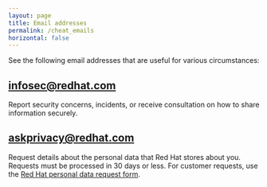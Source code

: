 ```yaml
---
layout: page
title: Email addresses
permalink: /cheat_emails
horizontal: false
---
```


See the following email addresses that are useful for various circumstances:

## infosec@redhat.com

Report security concerns, incidents, or receive consultation on how to share information securely.

## askprivacy@redhat.com

Request details about the personal data that Red Hat stores about you. Requests must be processed in 30 days or less. For customer requests, use the [Red Hat personal data request form](https://www.redhat.com/en/about/personal-data-request).
